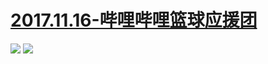 # [2017.11.16-哔哩哔哩篮球应援团](https://www.bilibili.com/blackboard/activity-sharks2018-cheer-m.html)
![](https://bilicoverimg.github.io/2017/2017.11.16-哔哩哔哩篮球应援团.jpg)
![](https://bilicover2017.github.io/2017.11.16.jpg)